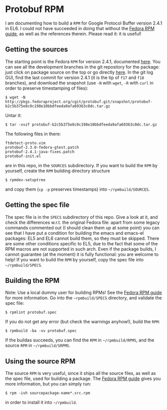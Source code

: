 # Protobuf RPM
I am documenting how to build a `RPM` for Google Protocol Buffer version 2.4.1 in EL6.
I could not have succeeded in doing that without the [Fedora RPM guide](http://fedoraproject.org/wiki/How_to_create_an_RPM_package),
as well as the references therein.
Please read it: it is useful!

## Getting the sources
The starting point is the Fedora `RPM` for version 2.4.1, documented [here](https://admin.fedoraproject.org/pkgdb/acls/name/protobuf).
You can see all the development branches in the git repository for the package:
just click on package source on the top or go directly [here](http://pkgs.fedoraproject.org/cgit/protobuf.git/).
In the git log GUI, find the last commit for version 2.4.1 (it is the tip of `f17` and `f18` branches),
and download the snapshot (use `-N` with `wget`, `-R` with `curl` in order to preserve timestamping of files):

    $ wget -N http://pkgs.fedoraproject.org/cgit/protobuf.git/snapshot/protobuf-b2c5b375e8c0c198e10bbdfeeda9afa69363c0dc.tar.gz

Untar it:

    $ tar -xvzf protobuf-b2c5b375e8c0c198e10bbdfeeda9afa69363c0dc.tar.gz

The following files in there:

    ftdetect-proto.vim
    protobuf-2.3.0-fedora-gtest.patch
    protobuf-2.4.1-java-fixes.patch
    protobuf-init.el

are in this repo, in the `SOURCES` subdirectory. If you want to build the `RPM` by yourself, create the `RPM` building directory structure

    $ rpmdev-setuptree

and copy them (`cp -p` preserves timestamps) into `~/rpmbuild/SOURCES`.

## Getting the spec file
The spec file is in the `SPECS` subdirectory of this repo.
Give a look at it, and check the differences w.r.t. the original Fedora file:
apart from some legacy commands commented out (I should clean them up at some point)
you can see that I have put a condition for building the emacs and emacs-el packages:
EL5 and EL6 cannot build them, so they must be skipped.
There are some other conditions specific to EL5, due to the fact that some of the RPM macros are not supported in such arch.
Even if the package builds, I cannot guarantee (at the moment) it is fully functional: you are welcome to help!
If you want to build the `RPM` by yourself, copy the spec file into `~/rpmbuild/SPECS`.

## Building the RPM
Note: Use a local dummy user for building RPMs! See the [Fedora RPM guide](http://fedoraproject.org/wiki/How_to_create_an_RPM_package) for more information.
Go into the `~rpmbuild/SPECS` directory, and validate the spec file:

    $ rpmlint protobuf.spec

If you do not get any error (but check the warnings anyhow!), build the `RPM`:

    $ rpmbuild -ba -vv protobuf.spec

If the buildas succeeds, you can find the `RPM` in `~/rpmbuild/RPMS`, and the source `RPM` in `~/rpmbuild/SRPMS`.

## Using the source RPM
The source `RPM` is very useful, since it ships all the source files, as well as the spec file, used for building a package.
The [Fedora RPM guide](http://fedoraproject.org/wiki/How_to_create_an_RPM_package) gives you more information, but you can simply run:

    $ rpm -ivh sourcepackage-name*.src.rpm

in order to install it into `~/rpmbuild`.
